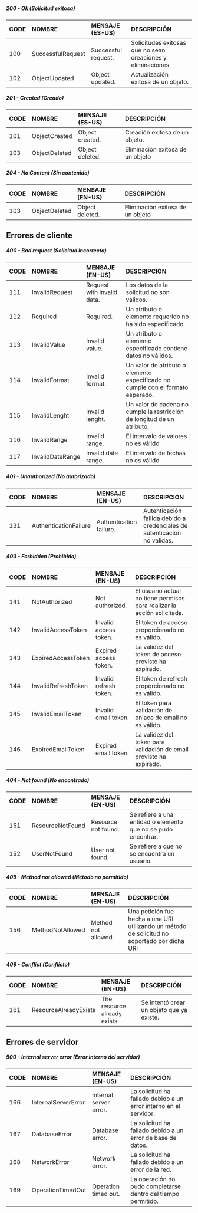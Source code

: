 ##### 200 - Ok (Solicitud exitosa)
| CODE | NOMBRE               | MENSAJE (ES-US)    |                   DESCRIPCIÓN                               |
| ---- |:--------------------|:------------------   |:------------------------------------------------------------|
| 100  | SuccessfulRequest    | Successful request. | Solicitudes exitosas que no sean creaciones y eliminaciones |
| 102  | ObjectUpdated	      | Object updated. | Actualización exitosa de un objeto. |

##### 201 - Created (Creado)
|CODE|NOMBRE|MENSAJE (ES-US) |DESCRIPCIÓN |
| ---- |:--------------------|:------------------   |:------------------------------------------------------------|
|101 |ObjectCreated	|Object created.|Creación exitosa de un objeto.|
|103|ObjectDeleted|Object deleted.|Eliminación exitosa de un objeto|

##### 204 - No Content (Sin contenido)
|CODE|NOMBRE|MENSAJE (EN-US)|DESCRIPCIÓN|
| ---- |:--------------------|:------------------   |:------------------------------------------------------------|
|103|ObjectDeleted|Object deleted.|Eliminación exitosa de un objeto|

Errores de cliente
---------------------
##### 400 - Bad request (Solicitud incorrecta)
|CODE|NOMBRE|MENSAJE (EN-US)|DESCRIPCIÓN|
| ---- |:--------------------|:------------------   |:------------------------------------------------------------|
|111|InvalidRequest|Request with invalid data.|Los datos de la solicitud no son validos.|
|112|Required|Required.|Un atributo o elemento requerido no ha sido especificado.|
|113|InvalidValue|Invalid value.|Un atributo o elemento especificado contiene datos no válidos.|
|114|InvalidFormat|Invalid format.|Un valor de atributo o elemento especificado no cumple con el formato esperado.|
|115|InvalidLenght|Invalid lenght.|Un valor de cadena no cumple la restricción de longitud de un atributo.|
|116|InvalidRange|Invalid range.|El intervalo de valores no es válido|
|117|InvalidDateRange|Invalid date range.|El intervalo de fechas no es válido|

##### 401 - Unauthorized (No autorizado)
|CODE|NOMBRE|MENSAJE (EN-US)|DESCRIPCIÓN|
| ---- |:--------------------|:------------------   |:------------------------------------------------------------|
|131|AuthenticationFailure|Authentication failure.|Autenticación fallida debido a credenciales de autenticación no válidas.|

##### 403 - Forbidden (Prohibido)
|CODE|NOMBRE|MENSAJE (EN-US)|DESCRIPCIÓN|
| ---- |:--------------------|:------------------   |:------------------------------------------------------------|
|141|NotAuthorized|Not authorized.|El usuario actual no tiene permisos para realizar la acción solicitada.|
|142|InvalidAccessToken|Invalid access token.|El token de acceso proporcionado no es válido.|
|143|ExpiredAccessToken|Expired access token.|La validez del token de acceso provisto ha expirado.|
|144|InvalidRefreshToken|Invalid refresh token.|El token de refresh proporcionado no es válido.|
|145|InvalidEmailToken|Invalid email token.|El token para validación de enlace de email no es válido.|
|146|ExpiredEmailToken|Expired email token.|La validez del token para validación de email provisto ha expirado.|

##### 404 - Not found (No encontrado)
|CODE|NOMBRE|MENSAJE (EN-US)|DESCRIPCIÓN|
| ---- |:--------------------|:------------------   |:------------------------------------------------------------|
|151|ResourceNotFound|Resource not found.|Se refiere a una entidad o elemento que no se pudo encontrar.|
|152|UserNotFound|User not found.|Se refiere a que no se encuentra un usuario.|

##### 405 - Method not allowed (Método no permitido)
|CODE|NOMBRE|MENSAJE (EN-US)|DESCRIPCIÓN|
| ---- |:--------------------|:------------------   |:------------------------------------------------------------|
|156|MethodNotAllowed|Method not allowed.|Una petición fue hecha a una URI utilizando un método de solicitud no soportado por dicha URI|

##### 409 - Conflict (Conflicto)
|CODE|NOMBRE|MENSAJE (EN-US)|DESCRIPCIÓN|
| ---- |:--------------------|:------------------   |:------------------------------------------------------------|
|161|ResourceAlreadyExists|The resource already exists.|Se intentó crear un objeto que ya existe.|


Errores de servidor
---------------------
##### 500 - Internal server error (Error interno del servidor)
|CODE|NOMBRE|MENSAJE (EN-US)|DESCRIPCIÓN|
| ---- |:--------------------|:------------------   |:------------------------------------------------------------|
|166|InternalServerError|Internal server error.|La solicitud ha fallado debido a un error interno en el servidor.|
|167|DatabaseError|Database error.|La solicitud ha fallado debido a un error de base de datos.|
|168|NetworkError|Network error.|La solicitud ha fallado debido a un error de la red.|
|169|OperationTimedOut|Operation timed out.|La operación no pudo completarse dentro del tiempo permitido.|
